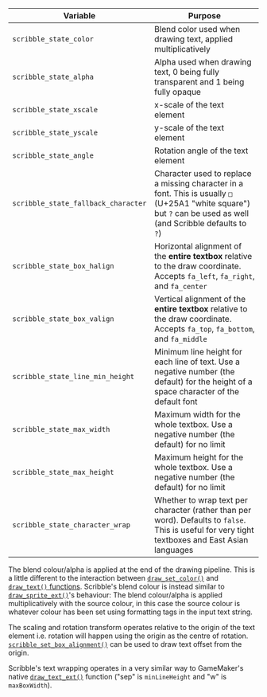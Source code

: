 |Variable                           |Purpose                                                                |
|-----------------------------------|-----------------------------------------------------------------------|
|`scribble_state_color`             |Blend color used when drawing text, applied multiplicatively|
|`scribble_state_alpha`             |Alpha used when drawing text, 0 being fully transparent and 1 being fully opaque|
|`scribble_state_xscale`            |x-scale of the text element|
|`scribble_state_yscale`            |y-scale of the text element|
|`scribble_state_angle`             |Rotation angle of the text element|
|`scribble_state_fallback_character`|Character used to replace a missing character in a font. This is usually `□` (U+25A1 "white square") but `?` can be used as well (and Scribble defaults to `?`)|
|`scribble_state_box_halign`        |Horizontal alignment of the **entire textbox** relative to the draw coordinate. Accepts `fa_left`, `fa_right`, and `fa_center`|
|`scribble_state_box_valign`        |Vertical alignment of the **entire textbox** relative to the draw coordinate. Accepts `fa_top`, `fa_bottom`, and `fa_middle`|
|`scribble_state_line_min_height`   |Minimum line height for each line of text. Use a negative number (the default) for the height of a space character of the default font|
|`scribble_state_max_width`         |Maximum width for the whole textbox. Use a negative number (the default) for no limit
|`scribble_state_max_height`        |Maximum height for the whole textbox. Use a negative number (the default) for no limit|
`scribble_state_character_wrap`     |Whether to wrap text per character (rather than per word). Defaults to `false`. This is useful for very tight textboxes and East Asian languages|

The blend colour/alpha is applied at the end of the drawing pipeline. This is a little different to the interaction between [`draw_set_color()`](https://manual.yoyogames.com/GameMaker_Language/GML_Reference/Drawing/Colour_And_Alpha/draw_set_colour.htm) and [`draw_text()` functions](https://manual.yoyogames.com/GameMaker_Language/GML_Reference/Drawing/Text/Text.htm). Scribble's blend colour is instead similar to [`draw_sprite_ext()`](https://manual.yoyogames.com/GameMaker_Language/GML_Reference/Drawing/Sprites_And_Tiles/draw_sprite_ext.htm)'s behaviour: The blend colour/alpha is applied multiplicatively with the source colour, in this case the source colour is whatever colour has been set using formatting tags in the input text string.

The scaling and rotation transform operates relative to the origin of the text element i.e. rotation will happen using the origin as the centre of rotation. [`scribble_set_box_alignment()`](scribble_draw_set_box_align) can be used to draw text offset from the origin.

Scribble's text wrapping operates in a very similar way to GameMaker's native [`draw_text_ext()`](https://manual.yoyogames.com/GameMaker_Language/GML_Reference/Drawing/Text/draw_text_ext.htm) function ("sep" is `minLineHeight` and "w" is `maxBoxWidth`).